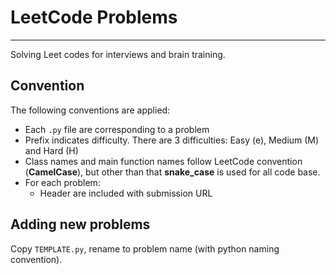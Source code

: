 # LeetCode Problems
___
Solving Leet codes for interviews and brain training.
## Convention
The following conventions are applied:
- Each `.py` file are corresponding to a problem
- Prefix indicates difficulty. There are 3 difficulties: Easy (e), Medium (M) and Hard (H)
- Class names and main function names follow LeetCode convention (**CamelCase**), but other than that **snake_case** is used for all code base.
- For each problem:
  - Header are included with submission URL
## Adding new problems
Copy `TEMPLATE.py`, rename to problem name (with python naming convention).
